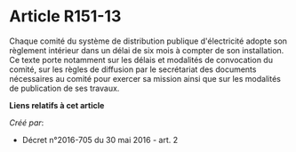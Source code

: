 # Article R151-13

Chaque comité du système de distribution publique d'électricité adopte son règlement intérieur dans un délai de six mois à
compter de son installation. Ce texte porte notamment sur les délais et modalités de convocation du comité, sur les règles de
diffusion par le secrétariat des documents nécessaires au comité pour exercer sa mission ainsi que sur les modalités de
publication de ses travaux.

**Liens relatifs à cet article**

_Créé par_:

  - Décret n°2016-705 du 30 mai 2016 - art. 2
